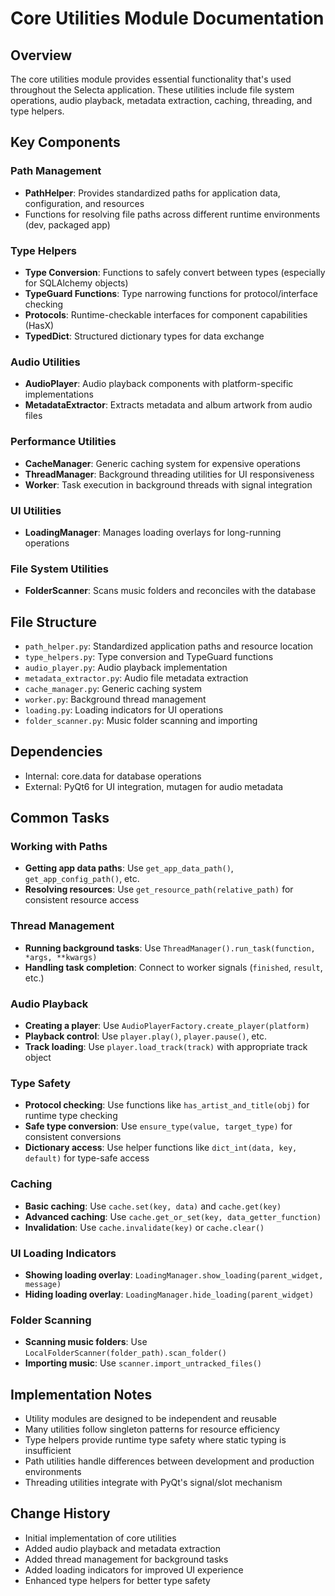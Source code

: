 # Core Utilities Module Documentation

## Overview

The core utilities module provides essential functionality that's used throughout the Selecta application. These utilities include file system operations, audio playback, metadata extraction, caching, threading, and type helpers.

## Key Components

### Path Management

- **PathHelper**: Provides standardized paths for application data, configuration, and resources
- Functions for resolving file paths across different runtime environments (dev, packaged app)

### Type Helpers

- **Type Conversion**: Functions to safely convert between types (especially for SQLAlchemy objects)
- **TypeGuard Functions**: Type narrowing functions for protocol/interface checking
- **Protocols**: Runtime-checkable interfaces for component capabilities (HasX)
- **TypedDict**: Structured dictionary types for data exchange

### Audio Utilities

- **AudioPlayer**: Audio playback components with platform-specific implementations
- **MetadataExtractor**: Extracts metadata and album artwork from audio files

### Performance Utilities

- **CacheManager**: Generic caching system for expensive operations
- **ThreadManager**: Background threading utilities for UI responsiveness
- **Worker**: Task execution in background threads with signal integration

### UI Utilities

- **LoadingManager**: Manages loading overlays for long-running operations

### File System Utilities

- **FolderScanner**: Scans music folders and reconciles with the database

## File Structure

- `path_helper.py`: Standardized application paths and resource location
- `type_helpers.py`: Type conversion and TypeGuard functions
- `audio_player.py`: Audio playback implementation
- `metadata_extractor.py`: Audio file metadata extraction
- `cache_manager.py`: Generic caching system
- `worker.py`: Background thread management
- `loading.py`: Loading indicators for UI operations
- `folder_scanner.py`: Music folder scanning and importing

## Dependencies

- Internal: core.data for database operations
- External: PyQt6 for UI integration, mutagen for audio metadata

## Common Tasks

### Working with Paths

- **Getting app data paths**: Use `get_app_data_path()`, `get_app_config_path()`, etc.
- **Resolving resources**: Use `get_resource_path(relative_path)` for consistent resource access

### Thread Management

- **Running background tasks**: Use `ThreadManager().run_task(function, *args, **kwargs)`
- **Handling task completion**: Connect to worker signals (`finished`, `result`, etc.)

### Audio Playback

- **Creating a player**: Use `AudioPlayerFactory.create_player(platform)`
- **Playback control**: Use `player.play()`, `player.pause()`, etc.
- **Track loading**: Use `player.load_track(track)` with appropriate track object

### Type Safety

- **Protocol checking**: Use functions like `has_artist_and_title(obj)` for runtime type checking
- **Safe type conversion**: Use `ensure_type(value, target_type)` for consistent conversions
- **Dictionary access**: Use helper functions like `dict_int(data, key, default)` for type-safe access

### Caching

- **Basic caching**: Use `cache.set(key, data)` and `cache.get(key)`
- **Advanced caching**: Use `cache.get_or_set(key, data_getter_function)`
- **Invalidation**: Use `cache.invalidate(key)` or `cache.clear()`

### UI Loading Indicators

- **Showing loading overlay**: `LoadingManager.show_loading(parent_widget, message)`
- **Hiding loading overlay**: `LoadingManager.hide_loading(parent_widget)`

### Folder Scanning

- **Scanning music folders**: Use `LocalFolderScanner(folder_path).scan_folder()`
- **Importing music**: Use `scanner.import_untracked_files()`

## Implementation Notes

- Utility modules are designed to be independent and reusable
- Many utilities follow singleton patterns for resource efficiency
- Type helpers provide runtime type safety where static typing is insufficient
- Path utilities handle differences between development and production environments
- Threading utilities integrate with PyQt's signal/slot mechanism

## Change History

- Initial implementation of core utilities
- Added audio playback and metadata extraction
- Added thread management for background tasks
- Added loading indicators for improved UI experience
- Enhanced type helpers for better type safety
